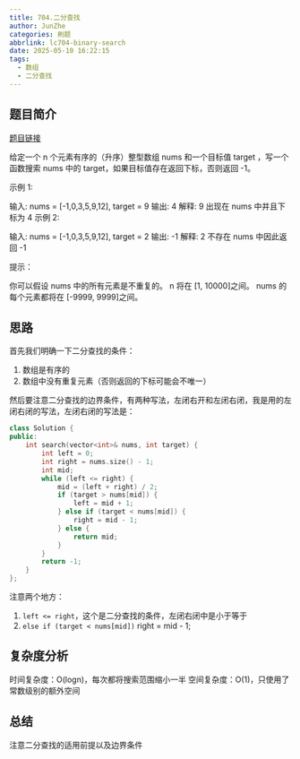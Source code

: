 ```yaml
---
title: 704.二分查找
author: JunZhe
categories: 刷题
abbrlink: lc704-binary-search
date: 2025-05-10 16:22:15
tags:
  - 数组
  - 二分查找
---
```


## 题目简介
[题目链接](https://leetcode.cn/problems/binary-search/description/)

给定一个 n 个元素有序的（升序）整型数组 nums 和一个目标值 target  ，写一个函数搜索 nums 中的 target，如果目标值存在返回下标，否则返回 -1。


示例 1:

输入: nums = [-1,0,3,5,9,12], target = 9
输出: 4
解释: 9 出现在 nums 中并且下标为 4
示例 2:

输入: nums = [-1,0,3,5,9,12], target = 2
输出: -1
解释: 2 不存在 nums 中因此返回 -1
 

提示：

你可以假设 nums 中的所有元素是不重复的。
n 将在 [1, 10000]之间。
nums 的每个元素都将在 [-9999, 9999]之间。

<!--more-->

## 思路
首先我们明确一下二分查找的条件：
1.  数组是有序的
2.  数组中没有重复元素（否则返回的下标可能会不唯一）


然后要注意二分查找的边界条件，有两种写法，左闭右开和左闭右闭，我是用的左闭右闭的写法，左闭右闭的写法是：
```cpp
class Solution {
public:
    int search(vector<int>& nums, int target) {
        int left = 0;
        int right = nums.size() - 1;
        int mid;
        while (left <= right) {
            mid = (left + right) / 2;
            if (target > nums[mid]) {
                left = mid + 1;
            } else if (target < nums[mid]) {
                right = mid - 1;
            } else {
                return mid;
            }
        }
        return -1;
    }
};
```
注意两个地方：
1.  `left <= right`，这个是二分查找的条件，左闭右闭中是小于等于
2.  `else if (target < nums[mid])` right = mid - 1;

## 复杂度分析
时间复杂度：O(logn)，每次都将搜索范围缩小一半
空间复杂度：O(1)，只使用了常数级别的额外空间

## 总结
注意二分查找的适用前提以及边界条件




 


